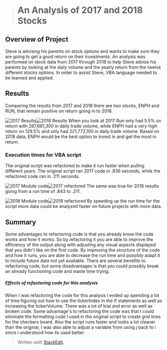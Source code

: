 
> # An Analysis of 2017 and 2018 Stocks
> 
## Overview of Project
Steve is advising his parents on stock options and wants to make sure they are going to get a good return on their investments. An analysis was performed on stock data from 2017 through 2018 to help Steve advise his parents by looking at the daily volume and the yearly return from the twelve different stocks options. In order to assist Steve, VBA language needed to be learned and applied.

## Results
Comparing the results from 2017 and 2018 there are two stocks, ENPH and RUN, that remain positive on return going in to 2018.


![2017 Results](https://user-images.githubusercontent.com/83738699/124402381-9633af80-dcf5-11eb-8e69-850691073459.PNG)![2018 Results](https://user-images.githubusercontent.com/83738699/124402388-9fbd1780-dcf5-11eb-9a68-cc8c8ca6b217.PNG)
When you look at 2017 Run only had 5.5% on return with 267,681,300 in daily trade volume, while ENPH had a very high return on 129.5% and only had 221,772,100 in daily trade volume. Based on 2018 data, ENPH would be the best option to invest in and get the most in return.
### Execution times for VBA script
The original script was refactored to make it run faster when pulling different years. The original script ran 2017 code in .836 seconds, while the refactored code ran in .211 seconds.

![2017 Module code](https://user-images.githubusercontent.com/83738699/124402859-879ac780-dcf8-11eb-8477-9afd185c2da1.PNG)![2017 refactored](https://user-images.githubusercontent.com/83738699/124402883-9ed9b500-dcf8-11eb-8cdf-c1cc57abac7e.PNG)
The same was true for 2018 results going from a run time of .843 to .211.


![2018 Module code](https://user-images.githubusercontent.com/83738699/124402909-c6c91880-dcf8-11eb-8a34-cce6bb6baba4.PNG)![2018 refactored](https://user-images.githubusercontent.com/83738699/124402915-cd579000-dcf8-11eb-9692-c8640372f2b4.PNG)
By speeding up the run time for the script more data could be analyzed faster on future projects with more data.  
## Summary
Some advantages to refactoring code is that you already know the code works and how it works. So by refactoring it you are able to improve the efficiency of the output along with adjusting any visual aspects displayed that you didn't like on the first code. By improving the structure of the code and how it runs, you are able to decrease the run time and possibly adapt it to include future data not yet available. There are several benefits to refactoring code, but some disadvantages is that you could possibly break an already functioning code and waste time trying. 
##### Effects of refactoring code for this analysis
When I was refactoring the code for this analysis I ended up spending a lot of time figuring out how to use the tickerIndex in the If statements as well as increasing the tickerVolume. There was a lot of trial and error as well as broken code. Some advantage's to refactoring the code was that I could eliminate the formatting code I used in the original script to create grid lines for the checkers board. Also the script runs faster and looks a lot cleaner than the original, I was also able to adjust a variable from using j back to i since i understood how its used better.

> Written with [StackEdit](https://stackedit.io/).
